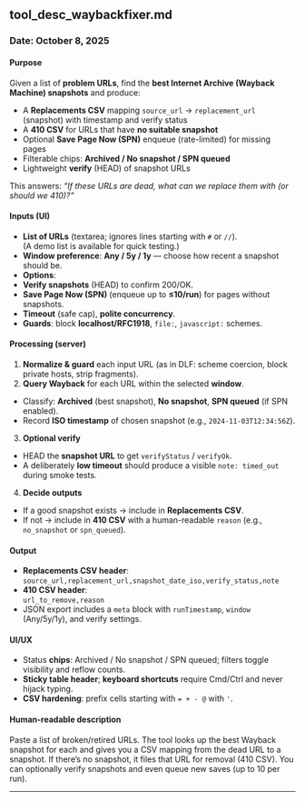 ## tool_desc_waybackfixer.md

### Date: October 8, 2025

#### Purpose
Given a list of **problem URLs**, find the **best Internet Archive (Wayback Machine) snapshots** and produce:
- A **Replacements CSV** mapping `source_url` → `replacement_url` (snapshot) with timestamp and verify status
- A **410 CSV** for URLs that have **no suitable snapshot**
- Optional **Save Page Now (SPN)** enqueue (rate-limited) for missing pages
- Filterable chips: **Archived / No snapshot / SPN queued**
- Lightweight **verify** (HEAD) of snapshot URLs

This answers: *“If these URLs are dead, what can we replace them with (or should we 410)?”*

#### Inputs (UI)
- **List of URLs** (textarea; ignores lines starting with `#` or `//`).  
(A demo list is available for quick testing.)
- **Window preference**: **Any / 5y / 1y** — choose how recent a snapshot should be.
- **Options**:
- **Verify snapshots** (HEAD) to confirm 200/OK.
- **Save Page Now (SPN)** (enqueue up to **≤10/run**) for pages without snapshots.
- **Timeout** (safe cap), **polite concurrency**.
- **Guards**: block **localhost/RFC1918**, `file:`, `javascript:` schemes.

#### Processing (server)
1. **Normalize & guard** each input URL (as in DLF: scheme coercion, block private hosts, strip fragments).
2. **Query Wayback** for each URL within the selected **window**.  
 - Classify: **Archived** (best snapshot), **No snapshot**, **SPN queued** (if SPN enabled).  
 - Record **ISO timestamp** of chosen snapshot (e.g., `2024-11-03T12:34:56Z`).
3. **Optional verify**  
 - HEAD the **snapshot URL** to get `verifyStatus` / `verifyOk`.  
 - A deliberately **low timeout** should produce a visible `note: timed_out` during smoke tests.
4. **Decide outputs**  
 - If a good snapshot exists → include in **Replacements CSV**.  
 - If not → include in **410 CSV** with a human-readable `reason` (e.g., `no_snapshot` or `spn_queued`).

#### Output
- **Replacements CSV header**:  
`source_url,replacement_url,snapshot_date_iso,verify_status,note`
- **410 CSV header**:  
`url_to_remove,reason`
- JSON export includes a `meta` block with `runTimestamp`, `window` (Any/5y/1y), and verify settings.

#### UI/UX
- Status **chips**: Archived / No snapshot / SPN queued; filters toggle visibility and reflow counts.
- **Sticky table header**; **keyboard shortcuts** require Cmd/Ctrl and never hijack typing.  
- **CSV hardening**: prefix cells starting with `= + - @` with `'`.

#### Human-readable description
Paste a list of broken/retired URLs. The tool looks up the best Wayback snapshot for each and gives you a CSV mapping from the dead URL to a snapshot. If there’s no snapshot, it files that URL for removal (410 CSV). You can optionally verify snapshots and even queue new saves (up to 10 per run).

---
